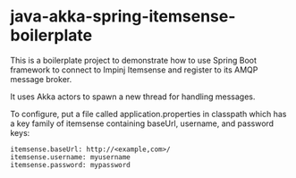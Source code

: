 # java-akka-spring-itemsense-boilerplate
This is a boilerplate project to demonstrate how to use Spring Boot 
framework to connect to Impinj Itemsense and register to its AMQP message
broker.

It uses Akka actors to spawn a new thread for handling messages.

To configure, put a file called application.properties in classpath which 
has a key family of itemsense containing baseUrl, username, and password
keys:


```
itemsense.baseUrl: http://<example,com>/
itemsense.username: myusername
itemsense.password: mypassword
```
